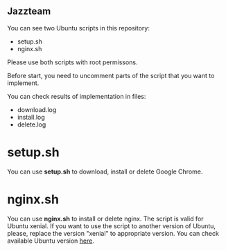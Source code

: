 ## Jazzteam

You can see two Ubuntu scripts in this repository:
- setup.sh
- nginx.sh

Please use both scripts with root permissons.

Before start, you need to uncomment parts of the script that you want to implement.

You can check results of implementation in files:
- download.log
- install.log
- delete.log

# setup.sh

You can use **setup.sh** to download, install or delete Google Chrome.

# nginx.sh

You can use **nginx.sh** to install or delete nginx.
The script is valid for Ubuntu xenial. If you want to use the script to another version of Ubuntu, please, replace the version "xenial" to appropriate version.
You can check available Ubuntu version [here](https://nginx.org/ru/linux_packages.html).
